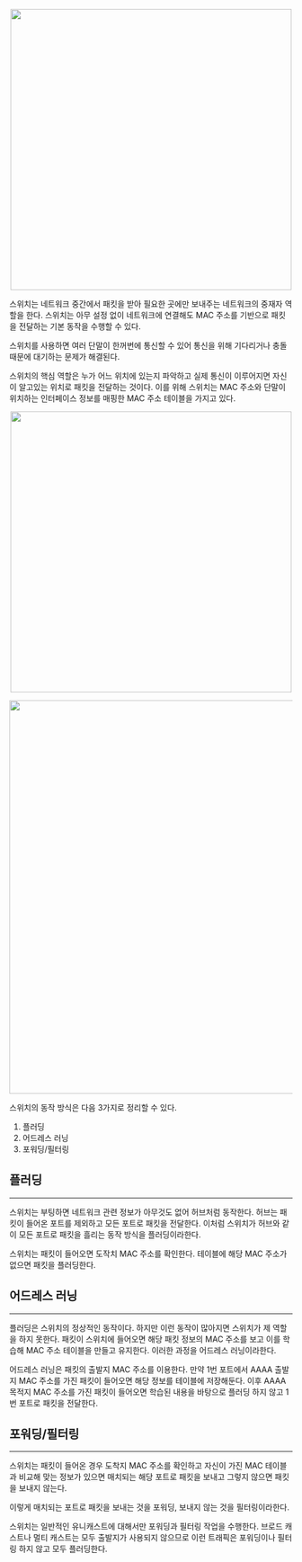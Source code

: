 <p align=middle>
    <img src=https://user-images.githubusercontent.com/60502370/140743009-5eb7cf28-9bd8-4b85-9f01-9c1cfe4811a6.png width=500>
</p>

스위치는 네트워크 중간에서 패킷을 받아 필요한 곳에만 보내주는 네트워크의 중재자 역할을 한다. 스위치는 아무 설정 없이 네트워크에 연결해도 MAC 주소를 기반으로 패킷을 전달하는 기본 동작을 수행할 수 있다.

스위치를 사용하면 여러 단말이 한꺼번에 통신할 수 있어 통신을 위해 기다리거나 충돌 때문에 대기하는 문제가 해결된다.

스위치의 핵심 역할은 누가 어느 위치에 있는지 파악하고 실제 통신이 이루어지면 자신이 알고있는 위치로 패킷을 전달하는 것이다. 이를 위해 스위치는 MAC 주소와 단말이 위치하는 인터페이스 정보를 매핑한 MAC 주소 테이블을 가지고 있다.

<p align=middle>
    <img src=https://user-images.githubusercontent.com/60502370/140743358-010cdef7-d575-4c43-82f6-bee87f98abc6.png width=500>
</p>
<p align=middle>
    <img src=https://user-images.githubusercontent.com/60502370/140743426-39dfd39d-d45a-40e1-bb5e-10caa1515230.png width=700>
</p>

스위치의 동작 방식은 다음 3가지로 정리할 수 있다.

1. 플러딩
2. 어드레스 러닝
3. 포워딩/필터링

## 플러딩
---
스위치는 부팅하면 네트워크 관련 정보가 아무것도 없어 허브처럼 동작한다. 허브는 패킷이 들어온 포트를 제외하고 모든 포트로 패킷을 전달한다. 이처럼 스위치가 허브와 같이 모든 포트로 패킷을 흘리는 동작 방식을 플러딩이라한다.

스위치는 패킷이 들어오면 도작치 MAC 주소를 확인한다. 테이블에 해당 MAC 주소가 없으면 패킷을 플러딩한다.

## 어드레스 러닝
---

플러딩은 스위치의 정상적인 동작이다. 하지만 이런 동작이 많아지면 스위치가 제 역할을 하지 못한다. 패킷이 스위치에 들어오면 해당 패킷 정보의 MAC 주소를 보고 이를 학습해 MAC 주소 테이블을 만들고 유지한다. 이러한 과정을 어드레스 러닝이라한다.

어드레스 러닝은 패킷의 출발지 MAC 주소를 이용한다. 만약 1번 포트에서 AAAA 출발지 MAC 주소를 가진 패킷이 들어오면 해당 정보를 테이블에 저장해둔다. 이후 AAAA 목적지 MAC 주소를 가진 패킷이 들어오면 학습된 내용을 바탕으로 플러딩 하지 않고 1번 포트로 패킷을 전달한다.

## 포워딩/필터링
---
스위치는 패킷이 들어온 경우 도착지  MAC 주소를 확인하고 자신이 가진 MAC 테이블과 비교해 맞는 정보가 있으면 매치되는 해당 포트로 패킷을 보내고 그렇지 않으면 패킷을 보내지 않는다.

이렇게 매치되는 포트로 패킷을 보내는 것을 포워딩, 보내지 않는 것을 필터링이라한다.

스위치는 일반적인 유니캐스트에 대해서만 포워딩과 필터링 작업을 수행한다. 브로드 캐스트나 멀티 캐스트는 모두 출발지가 사용되지 않으므로 이런 트래픽은 포워딩이나 필터링 하지 않고 모두 플러딩한다.

